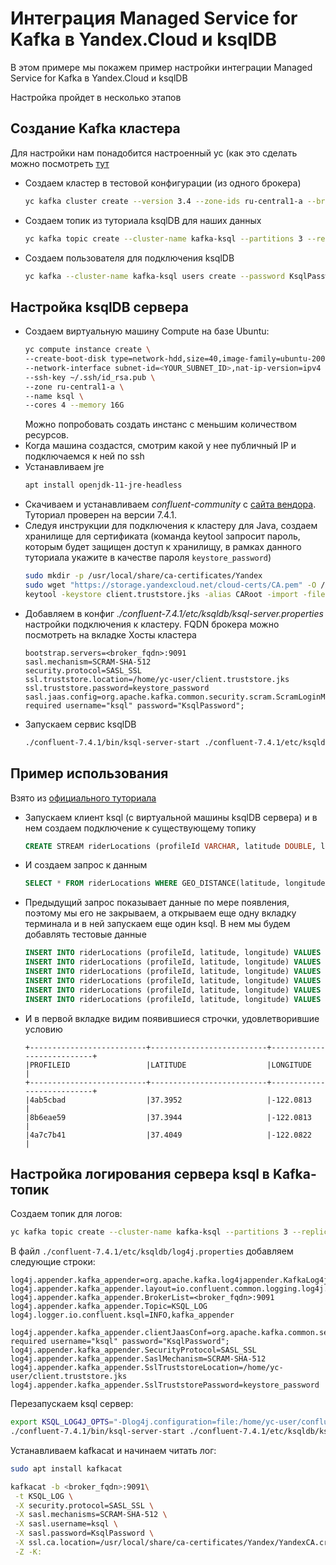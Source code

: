 # Интеграция Managed Service for Kafka в Yandex.Cloud и ksqlDB

В этом примере мы покажем пример настройки интеграции Managed Service for Kafka в Yandex.Cloud и ksqlDB

Настройка пройдет в несколько этапов

## Создание Kafka кластера

Для настройки нам понадобится настроенный yc (как это сделать можно посмотреть [тут](https://cloud.yandex.ru/docs/cli/quickstart)
* Создаем кластер в тестовой конфигурации (из одного брокера)
  ```bash
  yc kafka cluster create --version 3.4 --zone-ids ru-central1-a --brokers-count 1 --network-name default --log-segment-bytes 104857600 kafka-ksql
  ```
- Создаем топик из туториала ksqlDB для наших данных
  ```bash
  yc kafka topic create --cluster-name kafka-ksql --partitions 3 --replication-factor 1 locations
  ```
- Создаем пользователя для подключения ksqlDB
  ```bash
  yc kafka --cluster-name kafka-ksql users create --password KsqlPassword --permission topic=*,role=admin ksql
  ```

## Настройка ksqlDB сервера

- Создаем виртуальную машину Compute на базе Ubuntu:
  ```bash
  yc compute instance create \ 
  --create-boot-disk type=network-hdd,size=40,image-family=ubuntu-2004-lts,image-folder-id=standard-images \
  --network-interface subnet-id=<YOUR_SUBNET_ID>,nat-ip-version=ipv4 \
  --ssh-key ~/.ssh/id_rsa.pub \
  --zone ru-central1-a \
  --name ksql \
  --cores 4 --memory 16G
  ```
  Можно попробовать создать инстанс с меньшим количеством ресурсов.
- Когда машина создастся, смотрим какой у нее публичный IP и подключаемся к ней по ssh
- Устанавливаем jre
  ```bash
  apt install openjdk-11-jre-headless
  ```
- Скачиваем и устанавливаем _confluent-community_ с [сайта вендора](https://www.confluent.io/previous-versions/). Туториал проверен на версии 7.4.1.
- Следуя инструкции для подключения к кластеру для Java, создаем хранилище для сертификата (команда keytool запросит пароль, которым будет защищен доступ к хранилищу, в рамках данного туториала укажите в качестве пароля `keystore_password`)
  ```bash
  sudo mkdir -p /usr/local/share/ca-certificates/Yandex
  sudo wget "https://storage.yandexcloud.net/cloud-certs/CA.pem" -O /usr/local/share/ca-certificates/Yandex/YandexCA.crt
  keytool -keystore client.truststore.jks -alias CARoot -import -file /usr/local/share/ca-certificates/Yandex/YandexCA.crt
  ```
- Добавляем в конфиг _./confluent-7.4.1/etc/ksqldb/ksql-server.properties_ настройки подключения к кластеру.  FQDN брокера можно посмотреть на вкладке Хосты кластера
  ```
  bootstrap.servers=<broker_fqdn>:9091
  sasl.mechanism=SCRAM-SHA-512
  security.protocol=SASL_SSL
  ssl.truststore.location=/home/yc-user/client.truststore.jks
  ssl.truststore.password=keystore_password
  sasl.jaas.config=org.apache.kafka.common.security.scram.ScramLoginModule required username="ksql" password="KsqlPassword";
  ```
- Запускаем сервис ksqlDB
  ```bash
  ./confluent-7.4.1/bin/ksql-server-start ./confluent-7.4.1/etc/ksqldb/ksql-server.properties
  ```

## Пример использования

Взято из [официального туториала](https://ksqldb.io/quickstart.html)
- Запускаем клиент ksql (с виртуальной машины ksqlDB сервера) и в нем создаем подключение к существующему топику
  ```sql
  CREATE STREAM riderLocations (profileId VARCHAR, latitude DOUBLE, longitude DOUBLE) WITH (kafka_topic='locations', value_format='json', partitions=3);
  ```
- И создаем запрос к данным
  ```sql
  SELECT * FROM riderLocations WHERE GEO_DISTANCE(latitude, longitude, 37.4133, -122.1162) <= 5 EMIT CHANGES;
  ```
- Предыдущий запрос показывает данные по мере появления, поэтому мы его не закрываем, а открываем еще одну вкладку терминала и в ней запускаем еще один ksql. В нем мы будем добавлять тестовые данные
  ```sql
  INSERT INTO riderLocations (profileId, latitude, longitude) VALUES ('c2309eec', 37.7877, -122.4205);
  INSERT INTO riderLocations (profileId, latitude, longitude) VALUES ('18f4ea86', 37.3903, -122.0643);
  INSERT INTO riderLocations (profileId, latitude, longitude) VALUES ('4ab5cbad', 37.3952, -122.0813);
  INSERT INTO riderLocations (profileId, latitude, longitude) VALUES ('8b6eae59', 37.3944, -122.0813);
  INSERT INTO riderLocations (profileId, latitude, longitude) VALUES ('4a7c7b41', 37.4049, -122.0822);
  INSERT INTO riderLocations (profileId, latitude, longitude) VALUES ('4ddad000', 37.7857, -122.4011);
  ```
- И в первой вкладке видим появившиеся строчки, удовлетворившие условию
  ```
  +--------------------------+--------------------------+---------------------------+
  |PROFILEID                 |LATITUDE                  |LONGITUDE                  |
  +--------------------------+--------------------------+---------------------------+
  |4ab5cbad                  |37.3952                   |-122.0813                  |
  |8b6eae59                  |37.3944                   |-122.0813                  |
  |4a7c7b41                  |37.4049                   |-122.0822                  |
  ```

## Настройка логирования сервера ksql в Kafka-топик

Создаем топик для логов:
```bash
yc kafka topic create --cluster-name kafka-ksql --partitions 3 --replication-factor 1 KSQL_LOG
```

В файл `./confluent-7.4.1/etc/ksqldb/log4j.properties` добавляем следующие строки:
```
log4j.appender.kafka_appender=org.apache.kafka.log4jappender.KafkaLog4jAppender
log4j.appender.kafka_appender.layout=io.confluent.common.logging.log4j.StructuredJsonLayout
log4j.appender.kafka_appender.BrokerList=<broker_fqdn>:9091
log4j.appender.kafka_appender.Topic=KSQL_LOG
log4j.logger.io.confluent.ksql=INFO,kafka_appender

log4j.appender.kafka_appender.clientJaasConf=org.apache.kafka.common.security.scram.ScramLoginModule required username="ksql" password="KsqlPassword";
log4j.appender.kafka_appender.SecurityProtocol=SASL_SSL
log4j.appender.kafka_appender.SaslMechanism=SCRAM-SHA-512
log4j.appender.kafka_appender.SslTruststoreLocation=/home/yc-user/client.truststore.jks
log4j.appender.kafka_appender.SslTruststorePassword=keystore_password
```

Перезапускаем ksql сервер:
```bash
export KSQL_LOG4J_OPTS="-Dlog4j.configuration=file:/home/yc-user/confluent-7.4.1/etc/ksqldb/log4j.properties"
./confluent-7.4.1/bin/ksql-server-start ./confluent-7.4.1/etc/ksqldb/ksql-server.properties
```

Устанавливаем kafkacat и начинаем читать лог:
```bash
sudo apt install kafkacat

kafkacat -b <broker_fqdn>:9091\
 -t KSQL_LOG \
 -X security.protocol=SASL_SSL \
 -X sasl.mechanisms=SCRAM-SHA-512 \
 -X sasl.username=ksql \
 -X sasl.password=KsqlPassword \
 -X ssl.ca.location=/usr/local/share/ca-certificates/Yandex/YandexCA.crt \
 -Z -K:
```
